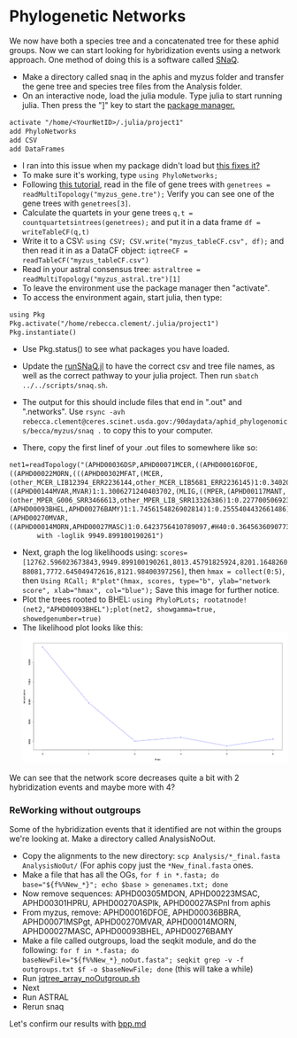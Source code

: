 # Phylogenetic Networks

We now have both a species tree and a concatenated tree for these aphid groups. Now we can start looking for hybridization events using a network approach. One method of doing this is a software called [SNaQ](http://crsl4.github.io/PhyloNetworks.jl/latest/man/inputdata/).
* Make a directory called snaq in the aphis and myzus folder and transfer the gene tree and species tree files from the Analysis folder.
*  On an interactive node, load the julia module. Type julia to start running julia. Then press the "]" key to start the [package manager.](https://researchcomputing.princeton.edu/support/knowledge-base/julia)
```
activate "/home/<YourNetID>/.julia/project1"
add PhyloNetworks
add CSV
add DataFrames
```
* I ran into this issue when my package didn't load but [this fixes it? ](https://discourse.julialang.org/t/help-with-registry-toml-missing/49304)
* To make sure it's working, type `using PhyloNetworks;`
* Following [this tutorial](http://crsl4.github.io/PhyloNetworks.jl/latest/man/inputdata/), read in the file of gene trees with `genetrees = readMultiTopology("myzus_gene.tre");` Verify you can see one of the gene trees with `genetrees[3]`.
* Calculate the quartets in your gene trees `q,t = countquartetsintrees(genetrees);` and put it in a data frame `df = writeTableCF(q,t)`
* Write it to a CSV: `using CSV; CSV.write("myzus_tableCF.csv", df);` and then read it in as a DataCF object: `iqtreeCF = readTableCF("myzus_tableCF.csv")`
* Read in your astral consensus tree: `astraltree = readMultiTopology("myzus_astral.tre")[1]`
* To leave the environment use the package manager then "activate". 
* To access the environment again, start julia, then type:
```
using Pkg
Pkg.activate("/home/rebecca.clement/.julia/project1")
Pkg.instantiate()
```
* Use Pkg.status() to see what packages you have loaded.
* Update the [runSNaQ.jl](scripts/runSNaQ.jl) to have the correct csv and tree file names, as well as the correct pathway to your julia project. Then run `sbatch ../../scripts/snaq.sh`.

* The output for this should include files that end in ".out" and ".networks". Use `rsync -avh rebecca.clement@ceres.scinet.usda.gov:/90daydata/aphid_phylogenomics/becca/myzus/snaq .` to copy this to your computer.
* There, copy the first linef of your .out files to somewhere like so: 
```
net1=readTopology("(APHD00036DSP,APHD00071MCER,((APHD00016DFOE,((APHD00022MORN,(((APHD00302MFAT,(MCER,(other_MCER_LIB12394_ERR2236144,other_MCER_LIB5681_ERR2236145)1:0.34020204668869153)1:1.3389582439181718)1:0.3511118648772409,MLYT)1:1.3948488629125004,((APHD00144MVAR,MVAR)1:1.3006271240403702,(MLIG,((MPER,(APHD00117MANT,(other_MPER_G006_SRR3466613,other_MPER_LIB_SRR13326386)1:0.22770050692379168)1:0.265552135594068)1:0.0)#H40:2.387520580453654::0.9651641615961939)1:1.872029848875635)1:1.0669081318869058)1:0.20402802660142075):1.2198090079813604,(APHD00093BHEL,APHD00276BAMY)1:1.7456154826902814)1:0.2555404432661486):0.9158879326927422,(APHD00270MVAR,((APHD00014MORN,APHD00027MASC)1:0.6423756410789097,#H40:0.36456360907732577::0.03483583840380611)1:0.014440375552506414)1:0.252533259169379)1:0.32390463062504393)1;
       with -loglik 9949.899100190261")
 ```
 * Next, graph the log likelihoods using: `scores=[12762.596023673843,9949.899100190261,8013.45791825924,8201.164826088081,7772.645049472616,8121.98400397256]`, then `hmax = collect(0:5)`, then `Using RCall; R"plot"(hmax, scores, type="b", ylab="network score", xlab="hmax", col="blue");` Save this image for further notice. 
 * Plot the trees rooted to BHEL: `using PhyloPLots; rootatnode!(net2,"APHD00093BHEL");plot(net2, showgamma=true, showedgenumber=true)`
 * The likelihood plot looks like this: 
![](figs/myzus_loglik.png)

We can see that the network score decreases quite a bit with 2 hybridization events and maybe more with 4?

### ReWorking without outgroups
Some of the hybridization events that it identified are not within the groups we're looking at. Make a directory called AnalysisNoOut.
* Copy the alignments to the new directory: `scp Analysis/*_final.fasta AnalysisNoOut/` (For aphis copy just the `*New_final.fasta` ones.
* Make a file that has all the OGs, `for f in *.fasta; do base="${f%%New_*}"; echo $base > genenames.txt; done`
* Now remove sequences: APHD00305MDON, APHD00223MSAC, APHD00301HPRU, APHD00270ASPlk, APHD00027ASPnl from aphis
* From myzus, remove: APHD00016DFOE, APHD00036BBRA, APHD00071MSPgt, APHD00270MVAR, APHD00014MORN, APHD00027MASC, APHD00093BHEL, APHD00276BAMY
* Make a file called outgroups, load the seqkit module, and do the following: `for f in *.fasta; do baseNewFile="${f%%New_*}_noOut.fasta"; seqkit grep -v -f outgroups.txt $f -o $baseNewFile; done` (this will take a while)
* Run [iqtree_array_noOutgroup.sh](scripts/iqtree_array_noOutgroup.sh)
* Next 
* Run ASTRAL
* Rerun snaq

Let's confirm our results with [bpp.md](bpp.md)
